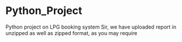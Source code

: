 # Python_Project
Python project on LPG booking system
Sir, we have uploaded report in unzipped as well as zipped format, as you may require
